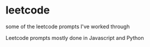 # leetcode
some of the leetcode prompts I've worked through

Leetcode prompts mostly done in Javascript and Python
